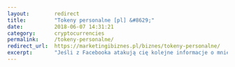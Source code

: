 ```yaml
---
layout: 	   redirect
title:  	   "Tokeny personalne [pl] &#8629;"
date:   	   2018-06-07 14:31:21
category: 	   cryptocurrencies
permalink:     /tokeny-personalne/
redirect_url:  https://marketingibiznes.pl/biznes/tokeny-personalne/
excerpt:	   "Jeśli z Facebooka atakują cię kolejne informacje o mniej lub bardziej znanych osobach wypuszczających własne „coiny”, rozczarował cię brak adekwatnego hasła w Wikipedii, a o kryptowalutach nie wiesz dużo więcej niż obecny Minister Finansów – ten tekst jest dla ciebie."
---
```

